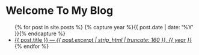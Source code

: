 <span style="display:block; height: 1px;"></span>
# Welcome To My Blog

<ul class="ex">
  {% for post in site.posts %}
  {% capture year %}{{ post.date | date: '%Y' }}{% endcapture %}
    <li>
      <a href="{{ post.url }}">{{ post.title }}<i> &#8212; {{ post.excerpt | strip_html | truncate: 160 }}, {{ year }}</i></a>  
    </li>
  {% endfor %}
</ul>
